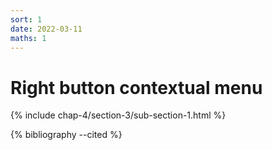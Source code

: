 ```yaml
---
sort: 1
date: 2022-03-11
maths: 1
---
```


# Right button contextual menu

{% include chap-4/section-3/sub-section-1.html %}

{% bibliography --cited %}


